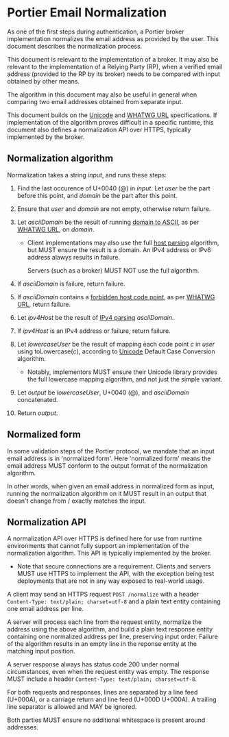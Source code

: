 # Portier Email Normalization

As one of the first steps during authentication, a Portier broker
implementation normalizes the email address as provided by the user. This
document describes the normalization process.

This document is relevant to the implementation of a broker. It may also be
relevant to the implementation of a Relying Party (RP), when a verified email
address (provided to the RP by its broker) needs to be compared with input
obtained by other means.

The algorithm in this document may also be useful in general when comparing two
email addresses obtained from separate input.

This document builds on the [Unicode] and [WHATWG URL] specifications. If
implementation of the algorithm proves difficult in a specific runtime, this
document also defines a normalization API over HTTPS, typically implemented by
the broker.

 [Unicode]: https://www.unicode.org/versions/Unicode10.0.0/
 [WHATWG URL]: https://url.spec.whatwg.org/

## Normalization algorithm

Normalization takes a string _input_, and runs these steps:

1. Find the last occurence of U+0040 (@) in _input_. Let _user_ be the part
   before this point, and _domain_ be the part after this point.

2. Ensure that _user_ and _domain_ are not empty, otherwise return failure.

3. Let _asciiDomain_ be the result of running [domain to ASCII], as per [WHATWG
   URL], on _domain_.

   * Client implementations may also use the full [host parsing] algorithm, but
     MUST ensure the result is a domain. An IPv4 address or IPv6 address alawys
     results in failure.

     Servers (such as a broker) MUST NOT use the full algorithm.

4. If _asciiDomain_ is failure, return failure.

5. If _asciiDomain_ contains a [forbidden host code point], as per [WHATWG
   URL], return failure.

6. Let _ipv4Host_ be the result of [IPv4 parsing] _asciiDomain_.

7. If _ipv4Host_ is an IPv4 address or failure, return failure.

8. Let _lowercaseUser_ be the result of mapping each code point _c_ in _user_
   using toLowercase(_c_), according to [Unicode] Default Case Conversion
   algorithm.

   * Notably, implementors MUST ensure their Unicode library provides the full
     lowercase mapping algorithm, and not just the simple variant.

9. Let _output_ be _lowercaseUser_, U+0040 (@), and _asciiDomain_ concatenated.

10. Return _output_.

 [domain to ASCII]: https://url.spec.whatwg.org/#concept-domain-to-ascii
 [host parsing]: https://url.spec.whatwg.org/#host-parsing
 [IPv4 parsing]: https://url.spec.whatwg.org/#concept-ipv4-parser
 [forbidden host code point]: https://url.spec.whatwg.org/#forbidden-host-code-point

## Normalized form

In some validation steps of the Portier protocol, we mandate that an input
email address is in 'normalized form'. Here 'normalized form' means the email
address MUST conform to the output format of the normalization algorithm.

In other words, when given an email address in normalized form as input,
running the normalization algorithm on it MUST result in an output that doesn't
change from / exactly matches the input.

## Normalization API

A normalization API over HTTPS is defined here for use from runtime
environments that cannot fully support an implementation of the normalization
algorithm. This API is typically implemented by the broker.

* Note that secure connections are a requirement. Clients and servers MUST use
  HTTPS to implement the API, with the exception being test deployments that
  are not in any way exposed to real-world usage.

A client may send an HTTPS request `POST /normalize` with a header
`Content-Type: text/plain; charset=utf-8` and a plain text entity containing
one email address per line.

A server will process each line from the request entity, normalize the address
using the above algorithm, and build a plain text response entity containing
one normalized address per line, preserving input order. Failure of the
algorithm results in an empty line in the reponse entity at the matching input
position.

A server response always has status code 200 under normal circumstances, even
when the request entity was empty. The response MUST include a header
`Content-Type: text/plain; charset=utf-8`.

For both requests and responses, lines are separated by a line feed (U+000A),
or a carriage return and line feed (U+000D U+000A). A trailing line separator
is allowed and MAY be ignored.

Both parties MUST ensure no additional whitespace is present around addresses.
